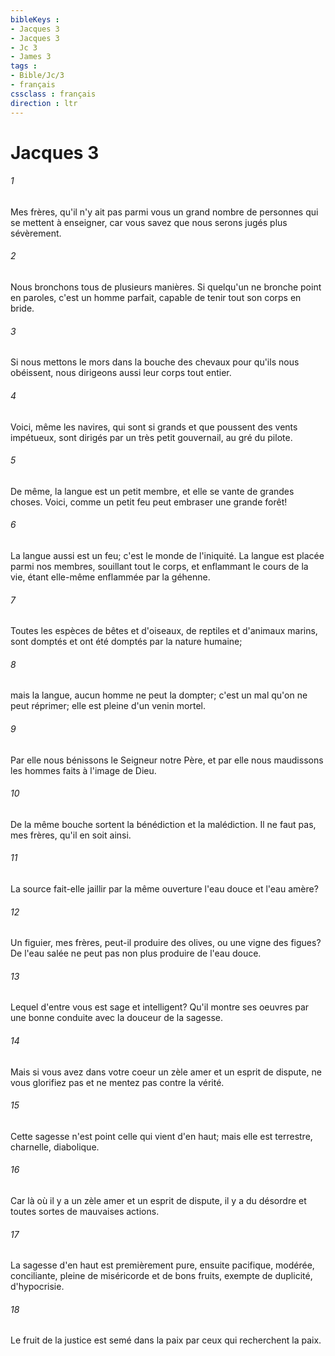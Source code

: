 ```yaml
---
bibleKeys : 
- Jacques 3
- Jacques 3
- Jc 3
- James 3
tags : 
- Bible/Jc/3
- français
cssclass : français
direction : ltr
---
```


# Jacques 3

###### 1
Mes frères, qu'il n'y ait pas parmi vous un grand nombre de personnes qui se mettent à enseigner, car vous savez que nous serons jugés plus sévèrement.
###### 2
Nous bronchons tous de plusieurs manières. Si quelqu'un ne bronche point en paroles, c'est un homme parfait, capable de tenir tout son corps en bride.
###### 3
Si nous mettons le mors dans la bouche des chevaux pour qu'ils nous obéissent, nous dirigeons aussi leur corps tout entier.
###### 4
Voici, même les navires, qui sont si grands et que poussent des vents impétueux, sont dirigés par un très petit gouvernail, au gré du pilote.
###### 5
De même, la langue est un petit membre, et elle se vante de grandes choses. Voici, comme un petit feu peut embraser une grande forêt!
###### 6
La langue aussi est un feu; c'est le monde de l'iniquité. La langue est placée parmi nos membres, souillant tout le corps, et enflammant le cours de la vie, étant elle-même enflammée par la géhenne.
###### 7
Toutes les espèces de bêtes et d'oiseaux, de reptiles et d'animaux marins, sont domptés et ont été domptés par la nature humaine;
###### 8
mais la langue, aucun homme ne peut la dompter; c'est un mal qu'on ne peut réprimer; elle est pleine d'un venin mortel.
###### 9
Par elle nous bénissons le Seigneur notre Père, et par elle nous maudissons les hommes faits à l'image de Dieu.
###### 10
De la même bouche sortent la bénédiction et la malédiction. Il ne faut pas, mes frères, qu'il en soit ainsi.
###### 11
La source fait-elle jaillir par la même ouverture l'eau douce et l'eau amère?
###### 12
Un figuier, mes frères, peut-il produire des olives, ou une vigne des figues? De l'eau salée ne peut pas non plus produire de l'eau douce.
###### 13
Lequel d'entre vous est sage et intelligent? Qu'il montre ses oeuvres par une bonne conduite avec la douceur de la sagesse.
###### 14
Mais si vous avez dans votre coeur un zèle amer et un esprit de dispute, ne vous glorifiez pas et ne mentez pas contre la vérité.
###### 15
Cette sagesse n'est point celle qui vient d'en haut; mais elle est terrestre, charnelle, diabolique.
###### 16
Car là où il y a un zèle amer et un esprit de dispute, il y a du désordre et toutes sortes de mauvaises actions.
###### 17
La sagesse d'en haut est premièrement pure, ensuite pacifique, modérée, conciliante, pleine de miséricorde et de bons fruits, exempte de duplicité, d'hypocrisie.
###### 18
Le fruit de la justice est semé dans la paix par ceux qui recherchent la paix.
